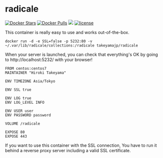 # radicale
[![Docker Stars](https://img.shields.io/docker/stars/takeyamajp/radicale.svg)](https://hub.docker.com/r/takeyamajp/radicale/)
[![Docker Pulls](https://img.shields.io/docker/pulls/takeyamajp/radicale.svg)](https://hub.docker.com/r/takeyamajp/radicale/)
[![](https://img.shields.io/badge/GitHub-Dockerfile-orange.svg)](https://github.com/takeyamajp/docker-radicale/blob/master/Dockerfile)
[![license](https://img.shields.io/github/license/takeyamajp/docker-radicale.svg)](https://github.com/takeyamajp/docker-radicale/blob/master/LICENSE)

This container is really easy to use and works out-of-the-box.  

    docker run -d -e SSL=false -p 5232:80 -v ~/.var/lib/radicale/collections:/radicale takeyamajp/radicale

When your server is launched, you can check that everything's OK by going to http://localhost:5232/ with your browser!

    FROM centos:centos7  
    MAINTAINER "Hiroki Takeyama"
    
    ENV TIMEZONE Asia/Tokyo
    
    ENV SSL true
    
    ENV LOG true  
    ENV LOG_LEVEL INFO
    
    ENV USER user  
    ENV PASSWORD password
    
    VOLUME /radicale
    
    EXPOSE 80  
    EXPOSE 443

If you want to use this container with the SSL connection, You have to run it behind a reverse proxy server including a valid SSL certificate.
